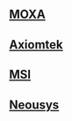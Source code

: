 ## [MOXA](https://www.moxa.com/IIoT/iiot-gateways.html)

## [Axiomtek](http://www.axiomtek.com/Default.aspx?MenuId=Solutions&FunctionId=SolutionView&ItemId=1282&Title=IIoT+Gateway+Solution)

## [MSI](https://tw.msi.com/page/IIoT-Gateway)

## [Neousys](https://www.neousys-tech.com/tw/product/application/rugged-embedded/igt-20-arm-based-iot-gateway)



